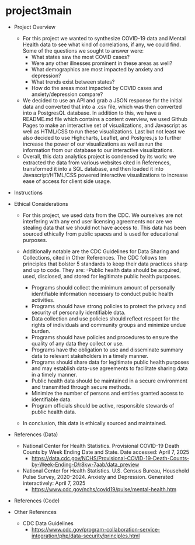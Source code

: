 # project3main

- Project Overview
    - For this project we wanted to synthesize COVID-19 data and Mental Health data to see what kind of correlations, if any, we could find. Some of the questions we sought to answer were:
        - What states saw the most COVID cases?
        - Were any other illnesses prominent in these areas as well?
        - What demographics are most impacted by anxiety and depression?
        - What trends exist between states?
        - How do the areas most impacted by COVID cases and anxiety/depression compare?
    - We decided to use an API and grab a JSON response for the initial data and converted that into a .csv file, which was then converted into a PostgresQL database. In addition to this, we have a README.md file which contains a content overview, we used Github Pages to make an interactive set of visualizations,  and Javascript as well as HTML/CSS to run these visualizations. Last but not least we also decided to use Highcharts, Leaflet, and Postgres.js to further increase the power of our visualizations as well as run the information from our database to our interactive visualizations.
    - Overall, this data analytics project is condensed by its work: we extracted the data from various websites cited in References, transformed it into a SQL database, and then loaded it into Javascript/HTML/CSS powered interactive visualizations to increase ease of access for client side usage.

- Instructions

- Ethical Considerations
    - For this project, we used data from the CDC. We ourselves are not interfering with any end user licensing agreements nor are we stealing data that we should not have access to. This data has been sourced ethically from public spaces and is used for educational purposes. 
    - Additionally notable are the CDC Guidelines for Data Sharing and Collections, cited in Other References. The CDC follows ten principles that bolster 5 standards to keep their data practices sharp and up to code. They are:
        -Public health data should be acquired, used, disclosed, and stored for legitimate public health purposes.
        - Programs should collect the minimum amount of personally identifiable information necessary to conduct public health activities.
        - Programs should have strong policies to protect the privacy and security of personally identifiable data.
        - Data collection and use policies should reflect respect for the rights of individuals and community groups and minimize undue burden.
        - Programs should have policies and procedures to ensure the quality of any data they collect or use.
        - Programs have the obligation to use and disseminate summary data to relevant stakeholders in a timely manner.
        - Programs should share data for legitimate public health purposes and may establish data-use agreements to facilitate sharing data in a timely manner.
        - Public health data should be maintained in a secure environment and transmitted through secure methods.
        - Minimize the number of persons and entities granted access to identifiable data.
        - Program officials should be active, responsible stewards of public health data.

    - In conclusion, this data is ethically sourced and maintained.
    
- References (Data)
    - National Center for Health Statistics. Provisional COVID-19 Death Counts by Week Ending Date and State. Date accessed: April 7, 2025
        - https://data.cdc.gov/NCHS/Provisional-COVID-19-Death-Counts-by-Week-Ending-D/r8kw-7aab/data_preview
    - National Center for Health Statistics. U.S. Census Bureau, Household Pulse Survey, 2020–2024. Anxiety and Depression. Generated interactively: April 7, 2025
        - https://www.cdc.gov/nchs/covid19/pulse/mental-health.htm

- References (Code)

- Other References
    - CDC Data Guidelines
        - https://www.cdc.gov/program-collaboration-service-integration/php/data-security/principles.html


